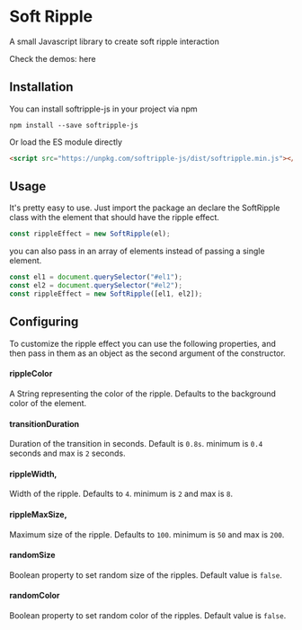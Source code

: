 # Soft Ripple

A small Javascript library to create soft ripple interaction

Check the demos: here

## Installation

You can install softripple-js in your project via npm

```
npm install --save softripple-js
```

Or load the ES module directly

```html
<script src="https://unpkg.com/softripple-js/dist/softripple.min.js"></script>
```

## Usage

It's pretty easy to use. Just import the package an declare the SoftRipple class with the element that should have the ripple effect.

```javascript
const rippleEffect = new SoftRipple(el);
```

you can also pass in an array of elements instead of passing a single element.

```javascript
const el1 = document.querySelector("#el1");
const el2 = document.querySelector("#el2");
const rippleEffect = new SoftRipple([el1, el2]);
```

## Configuring

To customize the ripple effect you can use the following properties, and then pass in them as an object as the second argument of the constructor.

#### rippleColor

A String representing the color of the ripple. Defaults to the background color of the element.

#### transitionDuration

Duration of the transition in seconds. Default is `0.8s`.
minimum is `0.4` seconds and max is `2` seconds.

#### rippleWidth,

Width of the ripple. Defaults to `4`.
minimum is `2` and max is `8`.

#### rippleMaxSize,

Maximum size of the ripple. Defaults to `100`.
minimum is `50` and max is `200`.

#### randomSize

Boolean property to set random size of the ripples. Default value is `false`.

#### randomColor

Boolean property to set random color of the ripples. Default value is `false`.
